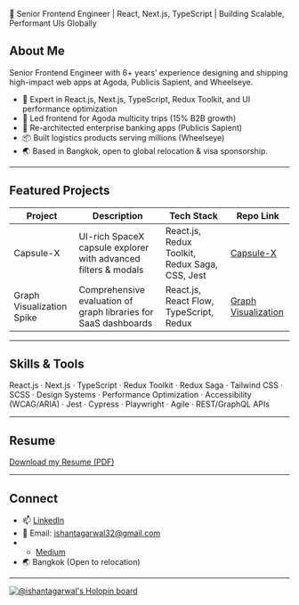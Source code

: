 🚀 Senior Frontend Engineer | React, Next.js, TypeScript | Building Scalable, Performant UIs Globally

## About Me

Senior Frontend Engineer with 6+ years’ experience designing and shipping high-impact web apps at Agoda, Publicis Sapient, and Wheelseye.

- 🔧 Expert in React.js, Next.js, TypeScript, Redux Toolkit, and UI performance optimization
- 🚀 Led frontend for Agoda multicity trips (15% B2B growth)
- 🏦 Re-architected enterprise banking apps (Publicis Sapient)
- 📦 Built logistics products serving millions (Wheelseye)
- 🌏 Based in Bangkok, open to global relocation & visa sponsorship.

---

## Featured Projects

| Project                    | Description                                                        | Tech Stack                                    | Repo Link  |
|----------------------------|--------------------------------------------------------------------|-----------------------------------------------|------------|
| Capsule-X                  | UI-rich SpaceX capsule explorer with advanced filters & modals      | React.js, Redux Toolkit, Redux Saga, CSS, Jest| [Capsule-X](https://github.com/ishantagarwal00/capsule-x)  |
| Graph Visualization Spike  | Comprehensive evaluation of graph libraries for SaaS dashboards     | React.js, React Flow, TypeScript, Redux       | [Graph Visualization](https://github.com/ishantagarwal00/graph-visualisation-spike)  |

---

## Skills & Tools

React.js · Next.js · TypeScript · Redux Toolkit · Redux Saga · Tailwind CSS · SCSS · Design Systems · Performance Optimization · Accessibility (WCAG/ARIA) · Jest · Cypress · Playwright · Agile · REST/GraphQL APIs

---

## Resume
[Download my Resume (PDF)](https://drive.google.com/file/d/1TkFKr_YNeInXeId0LZzOeVPTrBkWEjqm/view?usp=sharing)

---

## Connect
- 📫 [LinkedIn](https://www.linkedin.com/in/ishant-agarwal/)  
- 📨 Email: ishantagarwal32@gmail.com
- - [Medium](https://medium.com/@ishantagarwal)
- 🌏 Bangkok (Open to relocation)

---

[![@ishantagarwal's Holopin board](https://holopin.io/api/user/board?user=ishantagarwal)](https://holopin.io/@ishantagarwal)

<!--
**ishantagarwal00/ishantagarwal00** is a ✨ _special_ ✨ repository because its `README.md` (this file) appears on your GitHub profile.

Here are some ideas to get you started:

- 🔭 I’m currently working on ...
- 🌱 I’m currently learning ...
- 👯 I’m looking to collaborate on ...
- 🤔 I’m looking for help with ...
- 💬 Ask me about ...
- 📫 How to reach me: ...
- 😄 Pronouns: ...
- ⚡ Fun fact: ...
-->
